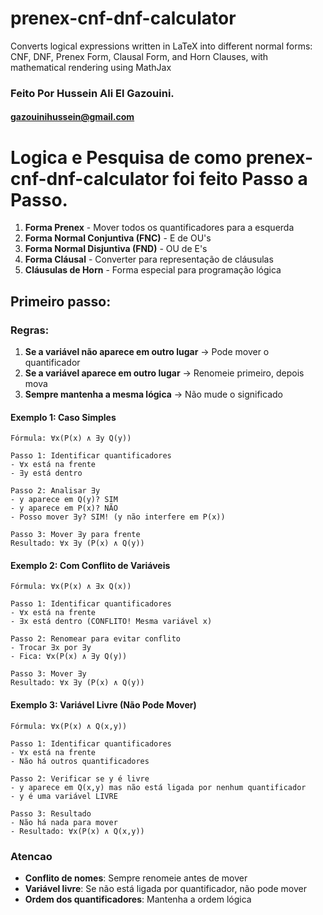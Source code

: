# prenex-cnf-dnf-calculator
Converts logical expressions written in LaTeX into different normal forms: CNF, DNF, Prenex Form, Clausal Form, and Horn Clauses, with mathematical rendering using MathJax
### Feito Por Hussein Ali El Gazouini.
#### gazouinihussein@gmail.com

# Logica e Pesquisa de como prenex-cnf-dnf-calculator foi feito Passo a Passo.


1. **Forma Prenex** - Mover todos os quantificadores para a esquerda
2. **Forma Normal Conjuntiva (FNC)** - E de OU's
3. **Forma Normal Disjuntiva (FND)** - OU de E's  
4. **Forma Cláusal** - Converter para representação de cláusulas
5. **Cláusulas de Horn** - Forma especial para programação lógica


## Primeiro passo:

### Regras:
1. **Se a variável não aparece em outro lugar** -> Pode mover o quantificador
2. **Se a variável aparece em outro lugar** -> Renomeie primeiro, depois mova
3. **Sempre mantenha a mesma lógica** -> Não mude o significado

#### Exemplo 1: Caso Simples

```
Fórmula: ∀x(P(x) ∧ ∃y Q(y))

Passo 1: Identificar quantificadores
- ∀x está na frente
- ∃y está dentro

Passo 2: Analisar ∃y
- y aparece em Q(y)? SIM
- y aparece em P(x)? NÃO
- Posso mover ∃y? SIM! (y não interfere em P(x))

Passo 3: Mover ∃y para frente
Resultado: ∀x ∃y (P(x) ∧ Q(y))
```


#### Exemplo 2: Com Conflito de Variáveis
```
Fórmula: ∀x(P(x) ∧ ∃x Q(x))

Passo 1: Identificar quantificadores
- ∀x está na frente
- ∃x está dentro (CONFLITO! Mesma variável x)

Passo 2: Renomear para evitar conflito
- Trocar ∃x por ∃y
- Fica: ∀x(P(x) ∧ ∃y Q(y))

Passo 3: Mover ∃y
Resultado: ∀x ∃y (P(x) ∧ Q(y))
```

#### Exemplo 3: Variável Livre (Não Pode Mover)
```
Fórmula: ∀x(P(x) ∧ Q(x,y))

Passo 1: Identificar quantificadores
- ∀x está na frente
- Não há outros quantificadores

Passo 2: Verificar se y é livre
- y aparece em Q(x,y) mas não está ligada por nenhum quantificador
- y é uma variável LIVRE

Passo 3: Resultado
- Não há nada para mover
- Resultado: ∀x(P(x) ∧ Q(x,y))
```

### Atencao
- **Conflito de nomes**: Sempre renomeie antes de mover
- **Variável livre**: Se não está ligada por quantificador, não pode mover
- **Ordem dos quantificadores**: Mantenha a ordem lógica

